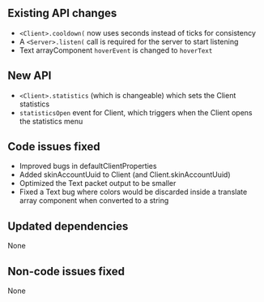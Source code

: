 ## Existing API changes
* `<Client>.cooldown(` now uses seconds instead of ticks for consistency
* A `<Server>.listen(` call is required for the server to start listening
* Text arrayComponent `hoverEvent` is changed to `hoverText`

## New API
* `<Client>.statistics` (which is changeable) which sets the Client statistics
* `statisticsOpen` event for Client, which triggers when the Client opens the statistics menu

## Code issues fixed
* Improved bugs in defaultClientProperties
* Added skinAccountUuid to Client (and Client.skinAccountUuid)
* Optimized the Text packet output to be smaller
* Fixed a Text bug where colors would be discarded inside a translate array component when converted to a string

## Updated dependencies
None

## Non-code issues fixed
None